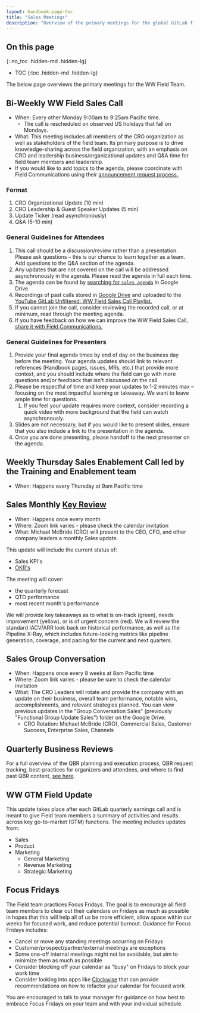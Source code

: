 ```yaml
---
layout: handbook-page-toc
title: "Sales Meetings"
description: "Overview of the primary meetings for the global GitLab field team"
---
```


## On this page
{:.no_toc .hidden-md .hidden-lg}

- TOC
{:toc .hidden-md .hidden-lg}

The below page overviews the primary meetings for the WW Field Team. 

## Bi-Weekly WW Field Sales Call

* When: Every other Monday 9:00am to 9:25am Pacific time.
   * The call is rescheduled on observed US holidays that fall on Mondays.
* What: This meeting includes all members of the CRO organization as well as stakeholders of the field team. Its primary purpose is to drive knowledge-sharing across the field organization, with an emphasis on CRO and leadership business/organizational updates and Q&A time for field team members and leadership.
* If you would like to add topics to the agenda, please coordinate with Field Communications using their [announcement request process.](/handbook/sales/field-communications/#requesting-field-announcements).

### Format
1. CRO Organizational Update (10 min)
1. CRO Leadership & Guest Speaker Updates (5 min)
1. Update Ticker (read asynchronously)
1. Q&A (5-10 min)

### General Guidelines for Attendees
1. This call should be a discussion/review rather than a presentation. Please ask questions – this is our chance to learn together as a team. Add questions to the Q&A section of the agenda.
1. Any updates that are not covered on the call will be addressed asynchronously in the agenda. Please read the agenda in full each time.
1. The agenda can be found by [searching for `sales agenda`](https://drive.google.com/drive/u/0/search?q=sales%20agenda) in Google Drive.
1. Recordings of past calls stored in [Google Drive](https://drive.google.com/drive/u/0/folders/0B5OISI5eJZ-DTndfelNnbXViUjA) and uploaded to the [YouTube GitLab Unfiltered: WW Field Sales Call Playlist.](https://www.youtube.com/playlist?list=PL05JrBw4t0KpO-kgCZK0QEC6x1-PtojhZ)
1. If you cannot join the call, consider reviewing the recorded call, or at minimum, read through the meeting agenda.
1. If you have feedback on how we can improve the WW Field Sales Call, [share it with Field Communications.](/handbook/sales/field-communications/#sharing-feedback)

### General Guidelines for Presenters
1. Provide your final agenda times by end of day on the business day before the meeting. Your agenda updates should link to relevant references (Handbook pages, issues, MRs, etc.) that provide more context, and you should include where the field can go with more questions and/or feedback that isn't discussed on the call.
1. Please be respectful of time and keep your updates to 1-2 minutes max – focusing on the most impactful learning or takeaway. We want to leave ample time for questions.
   1. If you feel your update requires more context, consider recording a quick video with more background that the field can watch asynchronously.
1. Slides are not necessary, but if you would like to present slides, ensure that you also include a link to the presentation in the agenda.
1. Once you are done presenting, please handoff to the next presenter on the agenda.

## Weekly Thursday Sales Enablement Call led by the Training and Enablement team

* When: Happens every Thursday at 9am Pacific time

## Sales Monthly [Key Review](/handbook/key-review/)

* When: Happens once every month
* Where: Zoom link varies - please check the calendar invitation
* What: Michael McBride (CRO) will present to the CEO, CFO, and other company leaders a monthly Sales update. 

This update will include the current status of:
   * Sales KPI's
   * [OKR's](https://about.gitlab.com/company/okrs/fy21-q3/)

The meeting will cover:
   * the quarterly forecast
   * QTD performance
   * most recent month's performance

We will provide key takeaways as to what is on-track (green), needs improvement (yellow), or is of urgent concern (red). 
We will review the standard IACV/ARR look back on historical performance, as well as the Pipeline X-Ray, which includes future-looking metrics like pipeline generation, coverage, and pacing for the current and next quarters.

## Sales Group Conversation

* When: Happens once every 8 weeks at 8am Pacific time
* Where: Zoom link varies - please be sure to check the calendar invitation
* What: The CRO Leaders will rotate and provide the company with an update on their business, overall team performance, notable wins, accomplishments, and relevant strategies planned.
You can view previous updates in the "Group Conversation Sales" (previously "Functional Group Update Sales") folder on the Google Drive.
   * CRO Rotation: Michael McBride (CRO), Commercial Sales, Customer Success, Enterprise Sales, Channels

## Quarterly Business Reviews
For a full overview of the QBR planning and execution process, QBR request tracking, best-practices for organizers and attendees, and where to find past QBR content, [see here](/handbook/sales/qbrs). 

## WW GTM Field Update
This update takes place after each GitLab quarterly earnings call and is meant to give Field team members a summary of activities and results across key go-to-market (GTM) functions. The meeting includes updates from: 
- Sales 
- Product
- Marketing
   - General Marketing 
   - Revenue Marketing 
   - Strategic Marketing 


## Focus Fridays
The Field team practices Focus Fridays. The goal is to encourage all field team members to clear out their calendars on Fridays as much as possible in hopes that this will help all of us be more efficient, allow space within our weeks for focused work, and reduce potential burnout. Guidance for Focus Fridays includes:  
- Cancel or move any standing meetings occurring on Fridays
- Customer/prospect/partner/external meetings are exceptions
- Some one-off internal meetings might not be avoidable, but aim to minimize them as much as possible
- Consider blocking off your calendar as "busy" on Fridays to block your work time
- Consider looking into apps like [Clockwise](https://www.getclockwise.com/) that can provide recommendations on how to refactor your calendar for focused work 

You are encouraged to talk to your manager for guidance on how best to embrace Focus Fridays on your team and with your individual schedule. 
